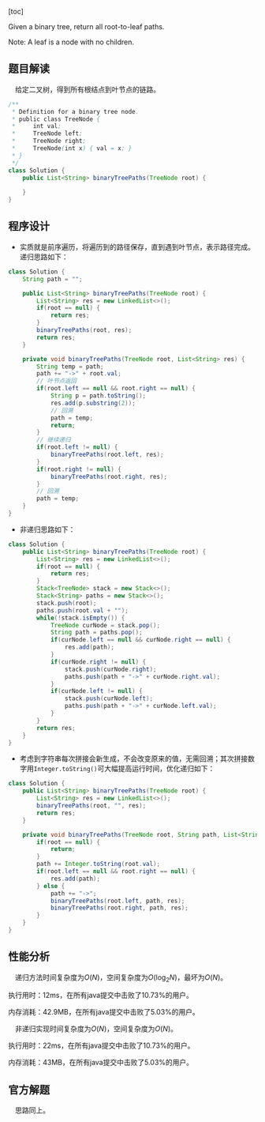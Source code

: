 [toc]

Given a binary tree, return all root-to-leaf paths.

Note: A leaf is a node with no children.



## 题目解读

&emsp;给定二叉树，得到所有根结点到叶节点的链路。

```java
/**
 * Definition for a binary tree node.
 * public class TreeNode {
 *     int val;
 *     TreeNode left;
 *     TreeNode right;
 *     TreeNode(int x) { val = x; }
 * }
 */
class Solution {
    public List<String> binaryTreePaths(TreeNode root) {
        
    }
}
```

## 程序设计

* 实质就是前序遍历，将遍历到的路径保存，直到遇到叶节点，表示路径完成。递归思路如下：

```java
class Solution {
    String path = "";

    public List<String> binaryTreePaths(TreeNode root) {
        List<String> res = new LinkedList<>();
        if(root == null) {
            return res;
        }
        binaryTreePaths(root, res);
        return res;
    }

    private void binaryTreePaths(TreeNode root, List<String> res) {
        String temp = path;
        path += "->" + root.val;
        // 叶节点返回
        if(root.left == null && root.right == null) {
            String p = path.toString();
            res.add(p.substring(2));
            // 回溯
            path = temp;
            return;
        }
        // 继续递归
        if(root.left != null) {
            binaryTreePaths(root.left, res);
        }
        if(root.right != null) {
            binaryTreePaths(root.right, res);
        }
        // 回溯
        path = temp;
    }
}
```

* 非递归思路如下：

```java
class Solution {
    public List<String> binaryTreePaths(TreeNode root) {
        List<String> res = new LinkedList<>();
        if(root == null) {
            return res;
        }
        Stack<TreeNode> stack = new Stack<>();
        Stack<String> paths = new Stack<>();
        stack.push(root);
        paths.push(root.val + "");
        while(!stack.isEmpty()) {
            TreeNode curNode = stack.pop();
            String path = paths.pop();
            if(curNode.left == null && curNode.right == null) {
                res.add(path);
            }
            if(curNode.right != null) {
                stack.push(curNode.right);
                paths.push(path + "->" + curNode.right.val);
            }
            if(curNode.left != null) {
                stack.push(curNode.left);
                paths.push(path + "->" + curNode.left.val);
            }
        }
        return res;
    }
}
```

* 考虑到字符串每次拼接会新生成，不会改变原来的值，无需回溯；其次拼接数字用`Integer.toString()`可大幅提高运行时间，优化递归如下：

```java
class Solution {
    public List<String> binaryTreePaths(TreeNode root) {
        List<String> res = new LinkedList<>();
        binaryTreePaths(root, "", res);
        return res;
    }

    private void binaryTreePaths(TreeNode root, String path, List<String> res) {
        if(root == null) {
            return;
        }
        path += Integer.toString(root.val);
        if(root.left == null && root.right == null) {
            res.add(path);
        } else {
            path += "->";
            binaryTreePaths(root.left, path, res);
            binaryTreePaths(root.right, path, res);
        }
    }
}
```

## 性能分析

&emsp;递归方法时间复杂度为$O(N)$，空间复杂度为$O(\log_2N)$，最坏为$O(N)$。

执行用时：12ms，在所有java提交中击败了10.73%的用户。

内存消耗：42.9MB，在所有java提交中击败了5.03%的用户。

&emsp;非递归实现时间复杂度为$O(N)$，空间复杂度为$O(N)$。

执行用时：22ms，在所有java提交中击败了10.73%的用户。

内存消耗：43MB，在所有java提交中击败了5.03%的用户。

## 官方解题

&emsp;思路同上。